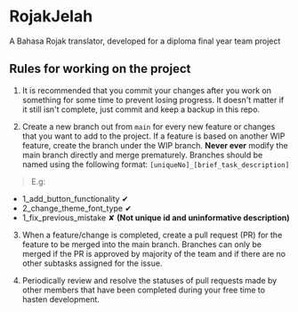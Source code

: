 # RojakJelah
A Bahasa Rojak translator, developed for a diploma final year team project 


## Rules for working on the project
1. It is recommended that you commit your changes after you work on something for some time to prevent losing progress. It doesn't matter if it still isn't complete, just commit and keep a backup in this repo.
 
2. Create a new branch out from `main` for every new feature or changes that you want to add to the project. If a feature is based on another WIP feature, create the branch under the WIP branch. **Never ever** modify the main branch directly and merge prematurely. 
Branches should be named using the following format:
`[uniqueNo]_[brief_task_description]`
> E.g: 
- 1_add_button_functionality ✔
- 2_change_theme_font_type ✔
- 1_fix_previous_mistake ✘ **(Not unique id and uninformative description)**

3. When a feature/change is completed, create a pull request (PR) for the feature to be merged into the main branch. Branches can only be merged if the PR is approved by majority of the team and if there are no other subtasks assigned for the issue.

4. Periodically review and resolve the statuses of pull requests made by other members that have been completed during your free time to hasten development.  
